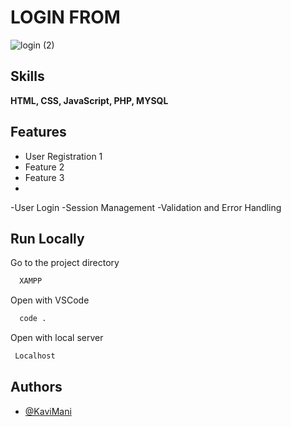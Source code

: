 
# LOGIN FROM

![login (2)](https://github.com/user-attachments/assets/b840bc1a-ecc5-4450-a6fe-dd6c5f7fc051)

## Skills

**HTML, CSS, JavaScript, PHP, MYSQL** 

## Features
- User Registration 1
- Feature 2
- Feature 3
-
-User Login
-Session Management
-Validation and Error Handling


## Run Locally

Go to the project directory

```bash
  XAMPP
```

Open with VSCode

```bash
  code .
```

Open with local server

```bash
 Localhost
```


## Authors

- [@KaviMani](https://www.github.com/KaviMani09)
